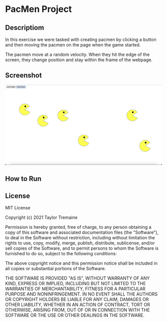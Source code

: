 # PacMen Project

## Descriptiom
In this exercise we were tasked with creating pacmen by clicking a button and then moving the pacmen on the page when the game started.

The pacmen move at a random velocity. When they hit the edge of the screen, they change position and stay within the frame of the webpage.

## Screenshot
<img src="pacmenscreenshot.png">

## How to Run


## License
MIT License

Copyright (c) 2021 Taylor Tremaine

Permission is hereby granted, free of charge, to any person obtaining a copy
of this software and associated documentation files (the "Software"), to deal
in the Software without restriction, including without limitation the rights
to use, copy, modify, merge, publish, distribute, sublicense, and/or sell
copies of the Software, and to permit persons to whom the Software is
furnished to do so, subject to the following conditions:

The above copyright notice and this permission notice shall be included in all
copies or substantial portions of the Software.

THE SOFTWARE IS PROVIDED "AS IS", WITHOUT WARRANTY OF ANY KIND, EXPRESS OR
IMPLIED, INCLUDING BUT NOT LIMITED TO THE WARRANTIES OF MERCHANTABILITY,
FITNESS FOR A PARTICULAR PURPOSE AND NONINFRINGEMENT. IN NO EVENT SHALL THE
AUTHORS OR COPYRIGHT HOLDERS BE LIABLE FOR ANY CLAIM, DAMAGES OR OTHER
LIABILITY, WHETHER IN AN ACTION OF CONTRACT, TORT OR OTHERWISE, ARISING FROM,
OUT OF OR IN CONNECTION WITH THE SOFTWARE OR THE USE OR OTHER DEALINGS IN THE
SOFTWARE.
